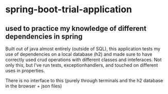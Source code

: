 # spring-boot-trial-application

## used to practice my knowledge of different dependencies in spring

Built out of java almost entirely (outside of SQL), this application tests my use of dependencies on a local database (h2) and made sure to have correctly used crud operations with different classes and inteferaces. Not only this, but I've run tests, exceptionhandlers, and touched on different uses in properties.

There is no interface to this (purely through terminals and the h2 database in the browser + json files)
